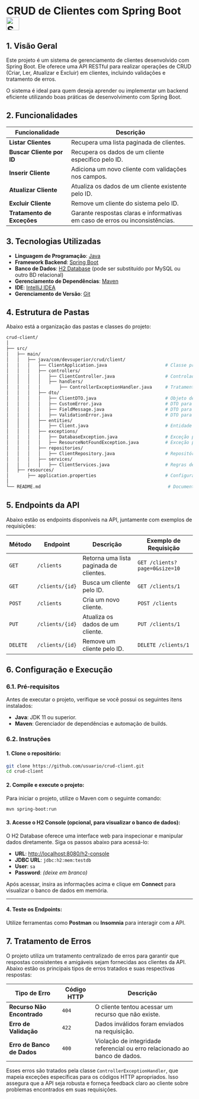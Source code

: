 # CRUD de Clientes com Spring Boot <img src="https://skillicons.dev/icons?i=spring,java" alt="Spring Boot and Java Icon" style="vertical-align: middle; height: 35px;"/>

## 1. Visão Geral

Este projeto é um sistema de gerenciamento de clientes desenvolvido com Spring Boot. Ele oferece uma API RESTful para realizar operações de CRUD (Criar, Ler, Atualizar e Excluir) em clientes, incluindo validações e tratamento de erros.

O sistema é ideal para quem deseja aprender ou implementar um backend eficiente utilizando boas práticas de desenvolvimento com Spring Boot.

## 2. Funcionalidades

| Funcionalidade                  | Descrição                                                                 |
|---------------------------------|---------------------------------------------------------------------------|
| **Listar Clientes**             | Recupera uma lista paginada de clientes.                                  |
| **Buscar Cliente por ID**       | Recupera os dados de um cliente específico pelo ID.                       |
| **Inserir Cliente**             | Adiciona um novo cliente com validações nos campos.                       |
| **Atualizar Cliente**           | Atualiza os dados de um cliente existente pelo ID.                        |
| **Excluir Cliente**             | Remove um cliente do sistema pelo ID.                                    |
| **Tratamento de Exceções**      | Garante respostas claras e informativas em caso de erros ou inconsistências.|

## 3. Tecnologias Utilizadas

- **Linguagem de Programação**: [Java](https://www.java.com/)
- **Framework Backend**: [Spring Boot](https://spring.io/projects/spring-boot)
- **Banco de Dados**: [H2 Database](https://www.h2database.com/) (pode ser substituído por MySQL ou outro BD relacional)
- **Gerenciamento de Dependências**: [Maven](https://maven.apache.org/)
- **IDE**: [IntelliJ IDEA](https://www.jetbrains.com/idea/)
- **Gerenciamento de Versão**: [Git](https://git-scm.com/)

## 4. Estrutura de Pastas

Abaixo está a organização das pastas e classes do projeto:

```bash
crud-client/
│
├── src/
│   ├── main/
│   │   ├── java/com/devsuperior/crud/client/
│   │   │   ├── ClientApplication.java                      # Classe principal que inicia a aplicação
│   │   │   ├── controllers/
│   │   │   │   ├── ClientController.java                   # Controlador REST da API
│   │   │   │   ├── handlers/
│   │   │   │       ├── ControllerExceptionHandler.java     # Tratamento centralizado de exceções
│   │   │   ├── dto/
│   │   │   │   ├── ClientDTO.java                          # Objeto de transferência de dados (DTO)
│   │   │   │   ├── CustomError.java                        # DTO para erros globais
│   │   │   │   ├── FieldMessage.java                       # DTO para erros de campos específicos
│   │   │   │   ├── ValidationError.java                    # DTO para erros de validação
│   │   │   ├── entities/
│   │   │   │   ├── Client.java                             # Entidade representando a tabela no banco de dados
│   │   │   ├── exceptions/
│   │   │   │   ├── DatabaseException.java                  # Exceção para falha de integridade do banco
│   │   │   │   ├── ResourceNotFoundException.java          # Exceção para recurso não encontrado
│   │   │   ├── repositories/
│   │   │   │   ├── ClientRepository.java                   # Repositório para acesso ao banco de dados
│   │   │   ├── services/
│   │   │   │   ├── ClientServices.java                     # Regras de negócio para clientes
│   ├── resources/
│       ├── application.properties                          # Configurações do Spring Boot
│
└── README.md                                                # Documentação do projeto

```
## 5. Endpoints da API

Abaixo estão os endpoints disponíveis na API, juntamente com exemplos de requisições:

| **Método** | **Endpoint**       | **Descrição**                          | **Exemplo de Requisição**             |
|------------|--------------------|----------------------------------------|---------------------------------------|
| `GET`      | `/clients`         | Retorna uma lista paginada de clientes.| `GET /clients?page=0&size=10`         |
| `GET`      | `/clients/{id}`    | Busca um cliente pelo ID.              | `GET /clients/1`                      |
| `POST`     | `/clients`         | Cria um novo cliente.                  | `POST /clients`                       |
| `PUT`      | `/clients/{id}`    | Atualiza os dados de um cliente.       | `PUT /clients/1`                      |
| `DELETE`   | `/clients/{id}`    | Remove um cliente pelo ID.             | `DELETE /clients/1`                   |

## 6. Configuração e Execução

### 6.1. Pré-requisitos

Antes de executar o projeto, verifique se você possui os seguintes itens instalados:

- **Java**: JDK 11 ou superior.
- **Maven**: Gerenciador de dependências e automação de builds.

### 6.2. Instruções

#### 1. Clone o repositório:

```bash
git clone https://github.com/usuario/crud-client.git
cd crud-client
```
#### 2. Compile e execute o projeto:

Para iniciar o projeto, utilize o Maven com o seguinte comando:

```bash
mvn spring-boot:run
```
#### 3. Acesse o H2 Console (opcional, para visualizar o banco de dados):

O H2 Database oferece uma interface web para inspecionar e manipular dados diretamente. Siga os passos abaixo para acessá-lo:

- **URL**: [http://localhost:8080/h2-console](http://localhost:8080/h2-console)  
- **JDBC URL**: `jdbc:h2:mem:testdb`  
- **User**: `sa`  
- **Password**: *(deixe em branco)*

Após acessar, insira as informações acima e clique em **Connect** para visualizar o banco de dados em memória.

---

#### 4. Teste os Endpoints:

Utilize ferramentas como **Postman** ou **Insomnia** para interagir com a API.

## 7. Tratamento de Erros

O projeto utiliza um tratamento centralizado de erros para garantir que respostas consistentes e amigáveis sejam fornecidas aos clientes da API. Abaixo estão os principais tipos de erros tratados e suas respectivas respostas:

| **Tipo de Erro**           | **Código HTTP** | **Descrição**                                              |
|----------------------------|-----------------|----------------------------------------------------------|
| **Recurso Não Encontrado** | `404`           | O cliente tentou acessar um recurso que não existe.       |
| **Erro de Validação**      | `422`           | Dados inválidos foram enviados na requisição.             |
| **Erro de Banco de Dados** | `400`           | Violação de integridade referencial ou erro relacionado ao banco de dados. |

Esses erros são tratados pela classe `ControllerExceptionHandler`, que mapeia exceções específicas para os códigos HTTP apropriados. Isso assegura que a API seja robusta e forneça feedback claro ao cliente sobre problemas encontrados em suas requisições.


